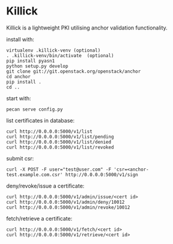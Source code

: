 Killick
=======

Killick is a lightweight PKI utilising anchor validation functionality.

install with:

    virtualenv .killick-venv (optional)
    . .killick-venv/bin/activate  (optional)
    pip install pyasn1
    python setup.py develop
    git clone git://git.openstack.org/openstack/anchor
    cd anchor
    pip install .
    cd ..

start with:

    pecan serve config.py


list certificates in database:

    curl http://0.0.0.0:5000/v1/list
    curl http://0.0.0.0:5000/v1/list/pending
    curl http://0.0.0.0:5000/v1/list/denied
    curl http://0.0.0.0:5000/v1/list/revoked


submit csr:

    curl -X POST -F user="test@user.com" -F 'csr=<anchor-test.example.com.csr' http://0.0.0.0:5000/v1/sign

deny/revoke/issue a certificate:

    curl http://0.0.0.0:5000/v1/admin/issue/<cert id>
    curl http://0.0.0.0:5000/v1/admin/deny/10012
    curl http://0.0.0.0:5000/v1/admin/revoke/10012

fetch/retrieve a certificate:

    curl http://0.0.0.0:5000/v1/fetch/<cert id>
    curl http://0.0.0.0:5000/v1/retrieve/<cert id>
